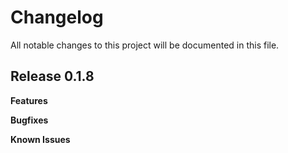 # Changelog

All notable changes to this project will be documented in this file.

## Release 0.1.8

**Features**

**Bugfixes**

**Known Issues**
